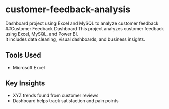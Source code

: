 # customer-feedback-analysis
Dashboard project using Excel and MySQL to analyze customer feedback
##Customer Feedback Dashboard
This project analyzes customer feedback using Excel, MySQL, and Power BI.  
It includes data cleaning, visual dashboards, and business insights.
## Tools Used
- Microsoft Excel
## Key Insights
- XYZ trends found from customer reviews
- Dashboard helps track satisfaction and pain points
